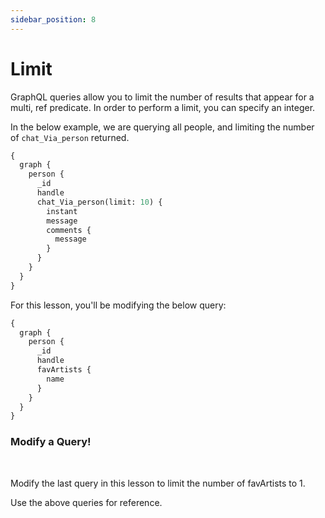```yaml
---
sidebar_position: 8
---
```


# Limit

GraphQL queries allow you to limit the number of results that appear for a multi, ref predicate. In order to perform a limit, you can specify an integer.

In the below example, we are querying all people, and limiting the number of `chat_Via_person` returned.

```graphql
{
  graph {
    person {
      _id
      handle
      chat_Via_person(limit: 10) {
        instant
        message
        comments {
          message
        }
      }
    }
  }
}
```

For this lesson, you'll be modifying the below query:

```graphql
{
  graph {
    person {
      _id
      handle
      favArtists {
        name
      }
    }
  }
}
```

<div class="challenge">
<h3>Modify a Query!</h3>
<br/>
<p>Modify the last query in this lesson to limit the number of favArtists to 1.</p>

<p>Use the above queries for reference.</p>
</div>
